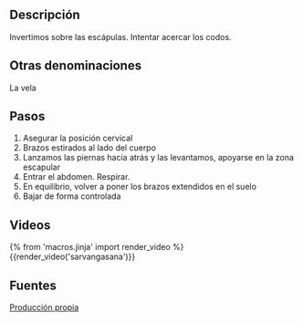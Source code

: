 ## Descripción

Invertimos sobre las escápulas. Intentar acercar los codos.

## Otras denominaciones

La vela

## Pasos

1. Asegurar la posición cervical
2. Brazos estirados al lado del cuerpo
3. Lanzamos las piernas hacia atrás y las levantamos, apoyarse en la zona escapular
4. Entrar el abdomen. Respirar.
5. En equilibrio, volver a poner los brazos extendidos en el suelo
6. Bajar de forma controlada

## Videos

{% from 'macros.jinja' import render_video %}
{{render_video('sarvangasana')}}

## Fuentes

[Producción propia]({{config.site_url}})
